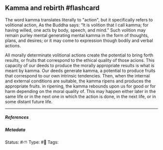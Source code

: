 ## Kamma and rebirth #flashcard 

The word kamma translates literally to "action", but it specifically refers to volitional action, As the Buddha says: “It is volition that I call kamma; for having willed, one acts by body, speech, and mind.” Such volition may remain purley mental generating mental kamma in the form of thoughts, plans, and desires; or it may come to expression though bodily and verbal actions. 

All morally determinate volitional actions create the potential to bring forth results, or fruits that correspond to the ethical quality of those acions. This capacity of our deeds to produce the morally appropriate results is what is meant by kamma. Our deeds generate kamma, a potential to produce fruits that correspond to our own intrinsic tendencies. Then, when the internal and external conditions are suitable, the kamma ripens and produces the appropriate fruits. in ripening, the kamma rebounds upon us for good or for harm depending on the moral quality of. This may happen either later in the same life or in the next one in which the action is done, in the next life, or in some distant future life. 

___

##### References


##### Metadata
Status: #⛅️ 
Type: #🔵 
Tags:
